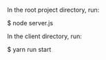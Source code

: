 In the root project directory, run: 

$ node server.js


In the client directory, run: 

$ yarn run start